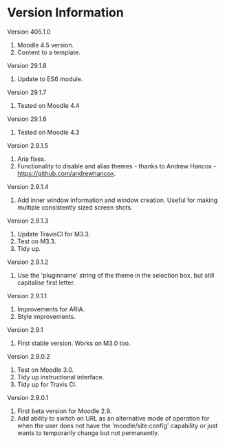 Version Information
===================
Version 405.1.0
  1. Moodle 4.5 version.
  2. Content to a template.

Version 29.1.8
  1. Update to ES6 module.

Version 29.1.7
  1. Tested on Moodle 4.4

Version 29.1.6
  1. Tested on Moodle 4.3

Version 2.9.1.5
  1. Aria fixes.
  2. Functionality to disable and alias themes - thanks to Andrew Hancox - https://github.com/andrewhancox.

Version 2.9.1.4
  1. Add inner window information and window creation.  Useful for making multiple consistently sized screen shots.

Version 2.9.1.3
  1. Update TravisCI for M3.3.
  2. Test on M3.3.
  3. Tidy up.

Version 2.9.1.2
  1. Use the 'pluginname' string of the theme in the selection box, but still capitalise first letter.

Version 2.9.1.1
  1. Improvements for ARIA.
  2. Style improvements.

Version 2.9.1
  1. First stable version.  Works on M3.0 too.

Version 2.9.0.2
  1. Test on Moodle 3.0.
  2. Tidy up instructional interface.
  3. Tidy up for Travis CI.

Version 2.9.0.1
  1. First beta version for Moodle 2.9.
  2. Add ability to switch on URL as an alternative mode of operation for when the user does not have the 'moodle/site:config'
     capability or just wants to temporarily change but not permanently.
